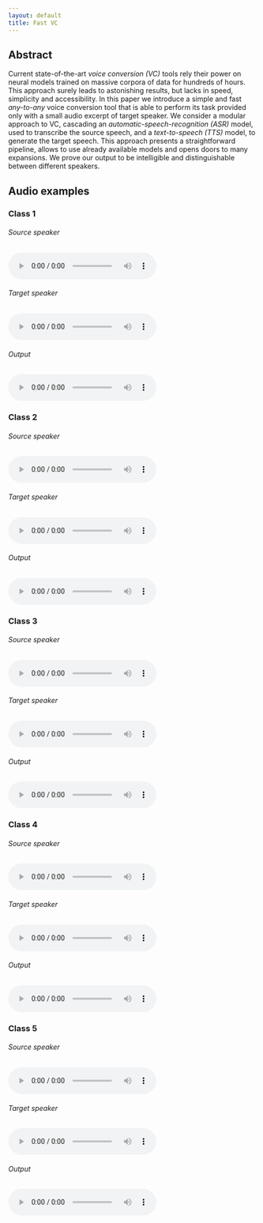 ```yaml
---
layout: default
title: Fast VC
---
```


## Abstract

Current state-of-the-art *voice conversion (VC)* tools rely their power on neural models trained on massive corpora of data for hundreds of hours. This approach surely leads to astonishing results, but lacks in speed, simplicity and accessibility. In this paper we introduce a simple and fast *any-to-any* voice conversion tool that is able to perform its task provided only with a small audio excerpt of target speaker. We consider a modular approach to VC, cascading an *automatic-speech-recognition (ASR)* model, used to transcribe the source speech, and a *text-to-speech (TTS)* model, to generate the target speech. This approach presents a straightforward pipeline, allows to use already available models and opens doors to many expansions. We prove our output to be intelligible and distinguishable between different speakers.

## Audio examples

### Class 1

<div class="container">
   <div class="column-left">
     <h6>Source speaker</h6>
     <audio src="audio/class_3_source.wav" controls preload></audio>
   </div>
   <div class="column-center">
     <h6>Target speaker</h6>
     <audio src="audio/class_3_target.wav" controls preload></audio>
   </div>
   <div class="column-right">
     <h6>Output</h6>
     <audio src="audio/class_3_output.wav" controls preload></audio>
   </div>
</div>

### Class 2

<div class="container">
   <div class="column-left">
     <h6>Source speaker</h6>
     <audio src="audio/class_4_source.wav" controls preload></audio>
   </div>
   <div class="column-center">
     <h6>Target speaker</h6>
     <audio src="audio/class_4_target.wav" controls preload></audio>
   </div>
   <div class="column-right">
     <h6>Output</h6>
     <audio src="audio/class_4_output.wav" controls preload></audio>
   </div>
</div>

### Class 3

<div class="container">
   <div class="column-left">
     <h6>Source speaker</h6>
     <audio src="audio/class_5_source.wav" controls preload></audio>
   </div>
   <div class="column-center">
     <h6>Target speaker</h6>
     <audio src="audio/class_5_target.wav" controls preload></audio>
   </div>
   <div class="column-right">
     <h6>Output</h6>
     <audio src="audio/class_5_output.wav" controls preload></audio>
   </div>
</div>

### Class 4

<div class="container">
   <div class="column-left">
     <h6>Source speaker</h6>
     <audio src="audio/class_1_source.wav" controls preload></audio>
   </div>
   <div class="column-center">
     <h6>Target speaker</h6>
     <audio src="audio/class_1_target.wav" controls preload></audio>
   </div>
   <div class="column-right">
     <h6>Output</h6>
     <audio src="audio/class_1_output.wav" controls preload></audio>
   </div>
</div>

### Class 5

<div class="container">
   <div class="column-left">
     <h6>Source speaker</h6>
     <audio src="audio/class_2_source.wav" controls preload></audio>
   </div>
   <div class="column-center">
     <h6>Target speaker</h6>
     <audio src="audio/class_2_target.wav" controls preload></audio>
   </div>
   <div class="column-right">
     <h6>Output</h6>
     <audio src="audio/class_2_output.wav" controls preload></audio>
   </div>
</div>
